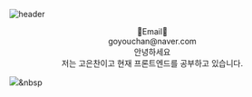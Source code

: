 ![header](https://capsule-render.vercel.app/api?type=waving&color=timeGradient&height=300&width=100%&section=header&text=Go%20EunChan&fontSize=90)

<center> 🎈Email🎈 </center>
<center> goyouchan@naver.com </center>

<center> 안녕하세요</center>
<center> 저는 고은찬이고 현재 프론트엔드를 공부하고 있습니다.</center>


<img src="https://img.shields.io/badge/Python-3766AB?style=flat-square&logo=Python&logoColor=white"/></a>&nbsp 





















<!--
**goyou123/goyou123** is a ✨ _special_ ✨ repository because its `README.md` (this file) appears on your GitHub profile.

Here are some ideas to get you started:

- 🔭 I’m currently working on ...
- 🌱 I’m currently learning ...
- 👯 I’m looking to collaborate on ...
- 🤔 I’m looking for help with ...
- 💬 Ask me about ...
- 📫 How to reach me: ...
- 😄 Pronouns: ...
- ⚡ Fun fact: ...
-->
